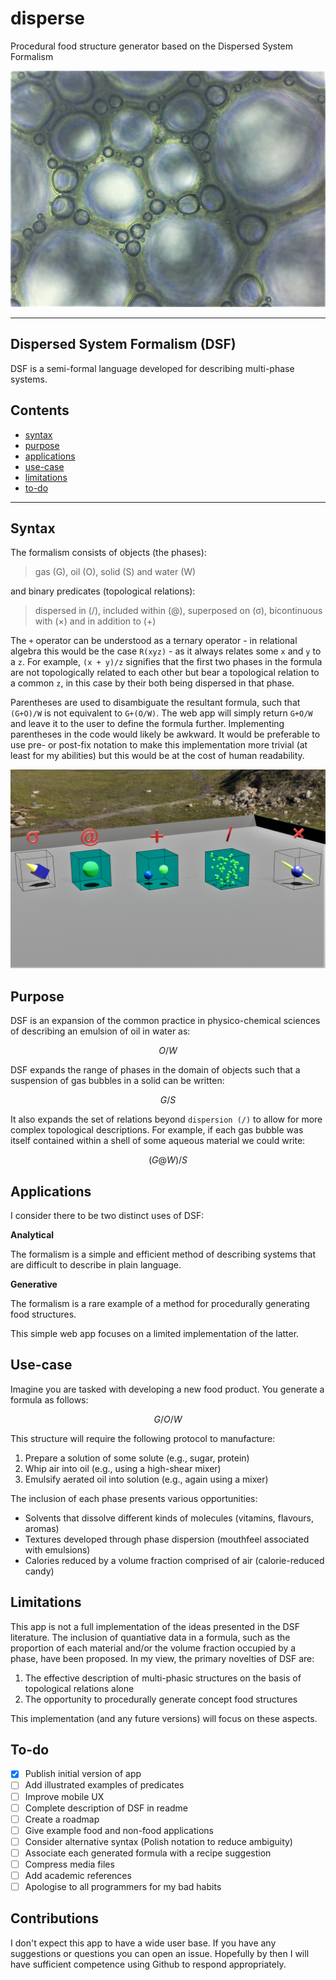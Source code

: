 # disperse
Procedural food structure generator based on the Dispersed System Formalism

![Microscopic image of an aqueous foam (G/W)](assets/foam.jpg)

---

## Dispersed System Formalism (DSF)
DSF is a semi-formal language developed for describing multi-phase systems.

## Contents
- [syntax](#syntax)
- [purpose](#purpose)
- [applications](#applications)
- [use-case](#use-case)
- [limitations](#limitations)
- [to-do](#to-do)

---

## Syntax
The formalism consists of objects (the phases): 

> gas (G), oil (O), solid (S) and water (W)

and binary predicates (topological relations):

> dispersed in (/), included within (@), superposed on (σ), bicontinuous with (×) and in addition to (+)

The `+` operator can be understood as a ternary operator - in relational algebra this would be the case `R(xyz)` - as it always relates some `x` and `y` to a `z`.
For example, `(x + y)/z` signifies that the first two phases in the formula are not topologically related
to each other but bear a topological relation to a common `z`, in this case by their both being dispersed in
that phase.

Parentheses are used to disambiguate the resultant formula, such that `(G+O)/W` is not equivalent to `G+(O/W)`.
The web app will simply return `G+O/W` and leave it to the user to define the formula further. Implementing
parentheses in the code would likely be awkward. It would be preferable to use pre- or post-fix notation to
make this implementation more trivial (at least for my abilities) but this would be at the cost of human readability.

![3D visualisation of the topological relations](assets/3d_dsf.png)

## Purpose
DSF is an expansion of the common practice in physico-chemical sciences of describing an emulsion of oil in water as:

```math
O/W
```

DSF expands the range of phases in the domain of objects such that a suspension of gas bubbles in a solid can be written:

```math
G/S
```

It also expands the set of relations beyond `dispersion (/)` to allow for more complex topological descriptions. For example, if each gas bubble
was itself contained within a shell of some aqueous material we could write:

```math
(G@W)/S
```

## Applications
I consider there to be two distinct uses of DSF:

**Analytical**

The formalism is a simple and efficient method of describing systems that are difficult to describe in plain language.

**Generative**

The formalism is a rare example of a method for procedurally generating food structures.

This simple web app focuses on a limited implementation of the latter.

## Use-case
Imagine you are tasked with developing a new food product. You generate a formula as follows:

```math
G/O/W
```

This structure will require the following protocol to manufacture:

1. Prepare a solution of some solute (e.g., sugar, protein)
2. Whip air into oil (e.g., using a high-shear mixer)
3. Emulsify aerated oil into solution (e.g., again using a mixer)

The inclusion of each phase presents various opportunities:

* Solvents that dissolve different kinds of molecules (vitamins, flavours, aromas)
* Textures developed through phase dispersion (mouthfeel associated with emulsions)
* Calories reduced by a volume fraction comprised of air (calorie-reduced candy)

## Limitations
This app is not a full implementation of the ideas presented in the DSF literature.
The inclusion of quantiative data in a formula, such as the proportion of each material and/or
the volume fraction occupied by a phase, have been proposed. In my view, the primary novelties
of DSF are:

1. The effective description of multi-phasic structures on the basis of topological relations alone
2. The opportunity to procedurally generate concept food structures

This implementation (and any future versions) will focus on these aspects.

## To-do
- [x] Publish initial version of app
- [ ] Add illustrated examples of predicates
- [ ] Improve mobile UX
- [ ] Complete description of DSF in readme
- [ ] Create a roadmap
- [ ] Give example food and non-food applications
- [ ] Consider alternative syntax (Polish notation to reduce ambiguity)
- [ ] Associate each generated formula with a recipe suggestion
- [ ] Compress media files
- [ ] Add academic references
- [ ] Apologise to all programmers for my bad habits

## Contributions
I don't expect this app to have a wide user base. If you have any suggestions or questions you can open an issue.
Hopefully by then I will have sufficient competence using Github to respond appropriately.
